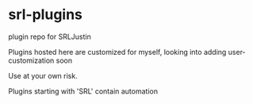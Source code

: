 # srl-plugins
plugin repo for SRLJustin

Plugins hosted here are customized for myself, looking into adding user-customization soon 

Use at your own risk.

Plugins starting with 'SRL' contain automation
